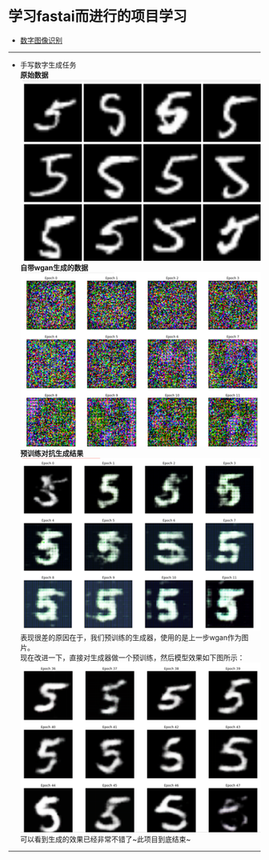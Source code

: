 # 学习fastai而进行的项目学习
+ [数字图像识别](https://www.lintcode.com/ai/digit-recognition/data)

---

+ 手写数字生成任务  
**原始数据**
![](digital_gan/original_examples.png)
**自带wgan生成的数据**
![](digital_gan/bad_examples.png)
**预训练对抗生成结果**
![](digital_gan/maybe_good.png)
表现很差的原因在于，我们预训练的生成器，使用的是上一步wgan作为图片。  
现在改进一下，直接对生成器做一个预训练，然后模型效果如下图所示：
![](digital_gan/good.png)
可以看到生成的效果已经非常不错了~此项目到底结束~

---

